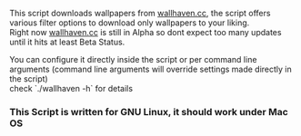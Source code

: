 <p>
	This script downloads wallpapers from <a href="http://alpha.wallhaven.cc" target="_blank">wallhaven.cc</a>, the script offers various filter options to download only wallpapers to your liking.
	<br/>
	Right now <a href="http://alpha.wallhaven.cc" target="_blank">wallhaven.cc</a> is still in Alpha so dont expect too many updates until it hits at least Beta Status.
	<br />
</p>

<p>
	You can configure it directly inside the script or per command line arguments (command line arguments will override settings made directly in the script)
	<br/>
	check `./wallhaven -h` for details
</p>

<p>
	<h3>This Script is written for GNU Linux, it should work under Mac OS</h3>
	<br />
</p>